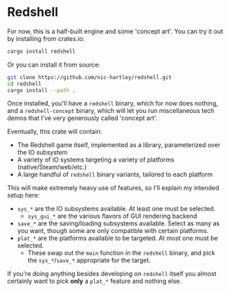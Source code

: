 # Redshell

For now, this is a half-built engine and some 'concept art'.
You can try it out by installing from crates.io:

```sh
cargo install redshell
```

Or you can install it from source:

```sh
git clone https://github.com/nic-hartley/redshell.git
cd redshell
cargo install --path .
```

Once installed, you'll have a `redshell` binary, which for now does nothing, and a `redshell-concept` binary, which will let you run miscellaneous tech demos that I've very generously called 'concept art'.

Eventually, this crate will contain:

- The Redshell game itself, implemented as a library, parameterized over the IO subsystem
- A variety of IO systems targeting a variety of platforms (native/Steam/web/etc.)
- A large handful of `redshell` binary variants, tailored to each platform

This will make extremely heavy use of features, so I'll explain my intended setup here:

- `sys_*` are the IO subsystems available. At least one must be selected.
  - `sys_gui_*` are the various flavors of GUI rendering backend
- `save_*` are the saving/loading subsystems available. Select as many as you want, though some are only compatible with certain platforms.
- `plat_*` are the platforms available to be targeted. At most one must be selected.
  - These swap out the `main` function in the `redshell` binary, and pick the `sys_*`/`save_*` appropriate for the target.

If you're doing anything besides developing on `redshell` itself you almost certainly want to pick **only** a `plat_*` feature and nothing else.
